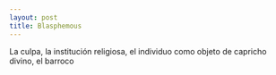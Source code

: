 ```yaml
---
layout: post
title: Blasphemous
---
```


La culpa, la institución religiosa, el individuo como objeto de capricho divino, el barroco
